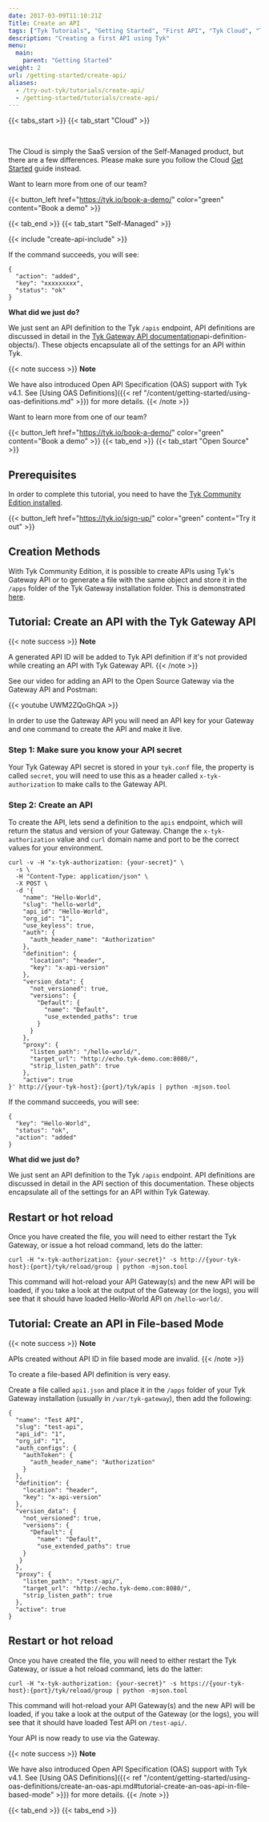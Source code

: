 ```yaml
---
date: 2017-03-09T11:10:21Z
Title: Create an API
tags: ["Tyk Tutorials", "Getting Started", "First API", "Tyk Cloud", "Tyk Self-Managed", "Tyk Open Source"]
description: "Creating a first API using Tyk"
menu:
  main:
    parent: "Getting Started"
weight: 2
url: /getting-started/create-api/
aliases:
  - /try-out-tyk/tutorials/create-api/
  - /getting-started/tutorials/create-api/
---
```


{{< tabs_start >}}
{{< tab_start "Cloud" >}}

<br>

The Cloud is simply the SaaS version of the Self-Managed product, but there are a few differences.  Please make sure you follow the Cloud [Get Started](/docs/tyk-cloud/getting-started-tyk-cloud/first-api/) guide instead.

Want to learn more from one of our team?

{{< button_left href="https://tyk.io/book-a-demo/" color="green" content="Book a demo" >}}

{{< tab_end >}}
{{< tab_start "Self-Managed" >}}

{{< include "create-api-include" >}}

If the command succeeds, you will see:
```
{
  "action": "added",
  "key": "xxxxxxxxx",
  "status": "ok"
}
```

**What did we just do?**

We just sent an API definition to the Tyk `/apis` endpoint, API definitions are discussed in detail in the [Tyk Gateway API documentation](/docs/tyk-gateway-api/)api-definition-objects/). These objects encapsulate all of the settings for an API within Tyk.

{{< note success >}}
**Note**

We have also introduced Open API Specification (OAS) support with Tyk v4.1. See [Using OAS Definitions]({{< ref "/content/getting-started/using-oas-definitions.md" >}}) for more details.
{{< /note >}}

Want to learn more from one of our team?

{{< button_left href="https://tyk.io/book-a-demo/" color="green" content="Book a demo" >}}
{{< tab_end >}}
{{< tab_start "Open Source" >}}
## Prerequisites

In order to complete this tutorial, you need to have the [Tyk Community Edition installed](/docs/tyk-oss-gateway/).

{{< button_left href="https://tyk.io/sign-up/" color="green" content="Try it out" >}}
## Creation Methods

With Tyk Community Edition, it is possible to create APIs using Tyk's Gateway API or to generate a file with the same object and store it in the `/apps` folder of the Tyk Gateway installation folder. This is demonstrated [here](#with-file-based-mode).


## Tutorial: Create an API with the Tyk Gateway API

{{< note success >}}
**Note**

A generated API ID will be added to Tyk API definition if it's not provided while creating an API with Tyk Gateway API.
{{< /note >}}

See our video for adding an API to the Open Source Gateway via the Gateway API and Postman:

{{< youtube UWM2ZQoGhQA >}}

In order to use the Gateway API you will need an API key for your Gateway and one command to create the API and make it live.

### Step 1: Make sure you know your API secret

Your Tyk Gateway API secret is stored in your `tyk.conf` file, the property is called `secret`, you will need to use this as a header called `x-tyk-authorization` to make calls to the Gateway API.

### Step 2: Create an API

To create the API, lets send a definition to the `apis` endpoint, which will return the status and version of your Gateway. Change the `x-tyk-authorization` value and `curl` domain name and port to be the correct values for your environment.
```{.copyWrapper}
curl -v -H "x-tyk-authorization: {your-secret}" \
  -s \
  -H "Content-Type: application/json" \
  -X POST \
  -d '{
    "name": "Hello-World",
    "slug": "hello-world",
    "api_id": "Hello-World",
    "org_id": "1",
    "use_keyless": true,
    "auth": {
      "auth_header_name": "Authorization"
    },
    "definition": {
      "location": "header",
      "key": "x-api-version"
    },
    "version_data": {
      "not_versioned": true,
      "versions": {
        "Default": {
          "name": "Default",
          "use_extended_paths": true
        }
      }
    },
    "proxy": {
      "listen_path": "/hello-world/",
      "target_url": "http://echo.tyk-demo.com:8080/",
      "strip_listen_path": true
    },
    "active": true
}' http://{your-tyk-host}:{port}/tyk/apis | python -mjson.tool
```

If the command succeeds, you will see:
```
{
  "key": "Hello-World",
  "status": "ok",
  "action": "added"
}
```

**What did we just do?**

We just sent an API definition to the Tyk `/apis` endpoint. API definitions are discussed in detail in the API section of this documentation. These objects encapsulate all of the settings for an API within Tyk Gateway.

## Restart or hot reload

Once you have created the file, you will need to either restart the Tyk Gateway, or issue a hot reload command, lets do the latter:
```{.copyWrapper}
curl -H "x-tyk-authorization: {your-secret}" -s http://{your-tyk-host}:{port}/tyk/reload/group | python -mjson.tool
```

This command will hot-reload your API Gateway(s) and the new API will be loaded, if you take a look at the output of the Gateway (or the logs), you will see that it should have loaded Hello-World API on `/hello-world/`.

## Tutorial: Create an API in File-based Mode

{{< note success >}}
**Note**

APIs created without API ID in file based mode are invalid.
{{< /note >}}


To create a file-based API definition is very easy.

Create a file called `api1.json` and place it in the `/apps` folder of your Tyk Gateway installation (usually in `/var/tyk-gateway`), then add the following:
```{.copyWrapper}
{
  "name": "Test API",
  "slug": "test-api",
  "api_id": "1",
  "org_id": "1",
  "auth_configs": {
    "authToken": {
      "auth_header_name": "Authorization"
    }
  },
  "definition": {
    "location": "header",
    "key": "x-api-version"
  },
  "version_data": {
    "not_versioned": true,
    "versions": {
      "Default": {
        "name": "Default",
        "use_extended_paths": true
    }
   }
  },
  "proxy": {
    "listen_path": "/test-api/",
    "target_url": "http://echo.tyk-demo.com:8080/",
    "strip_listen_path": true
  },
  "active": true
}
```

## Restart or hot reload

Once you have created the file, you will need to either restart the Tyk Gateway, or issue a hot reload command, lets do the latter:
```{.copyWrapper}
curl -H "x-tyk-authorization: {your-secret}" -s https://{your-tyk-host}:{port}/tyk/reload/group | python -mjson.tool
```

This command will hot-reload your API Gateway(s) and the new API will be loaded, if you take a look at the output of the Gateway (or the logs), you will see that it should have loaded Test API on `/test-api/`.

Your API is now ready to use via the Gateway.

{{< note success >}}
**Note**

We have also introduced Open API Specification (OAS) support with Tyk v4.1. See [Using OAS Definitions]({{< ref "/content/getting-started/using-oas-definitions/create-an-oas-api.md#tutorial-create-an-oas-api-in-file-based-mode" >}}) for more details.
{{< /note >}}

{{< tab_end >}}
{{< tabs_end >}}

